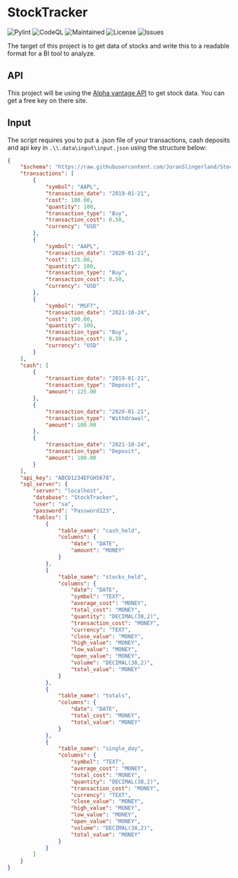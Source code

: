 # StockTracker

![Pylint](https://github.com/JoranSlingerland/StockTracker/actions/workflows/pylint.yml/badge.svg) ![CodeQL](https://github.com/JoranSlingerland/StockTracker/actions/workflows/codeql-analysis.yml/badge.svg) ![Maintained](https://img.shields.io/badge/Maintained-Yes-%2331c553) ![License](https://img.shields.io/github/license/joranslingerland/stocktracker?color=%2331c553) ![Issues](https://img.shields.io/github/issues/JoranSlingerland/StockTracker)

The target of this project is to get data of stocks and write this to a readable format for a BI tool to analyze.

## API

This project will be using the [Alpha vantage API](https://www.alphavantage.co/) to get stock data. You can get a free key on there site.

## Input

The script requires you to put a .json file of your transactions, cash deposits and api key in `.\\.data\input\input.json` using the structure below:

``` json
{
    "$schema": "https://raw.githubusercontent.com/JoranSlingerland/StockTracker/main/.data/input/input_schema.json",
    "transactions": [
        {
            "symbol": "AAPL",
            "transaction_date": "2019-01-21",
            "cost": 100.00,
            "quantity": 100,
            "transaction_type": "Buy",
            "transaction_cost": 0.50,
            "currency": "USD"
        },
        {
            "symbol": "AAPL",
            "transaction_date": "2020-01-21",
            "cost": 125.00,
            "quantity": 100,
            "transaction_type": "Buy",
            "transaction_cost": 0.50,
            "currency": "USD"
        },
        {
            "symbol": "MSFT",
            "transaction_date": "2021-10-24",
            "cost": 100.00,
            "quantity": 100,
            "transaction_type": "Buy",
            "transaction_cost": 0.50 ,
            "currency": "USD"
        }
    ],
    "cash": [
        {
            "transaction_date": "2019-01-21",
            "transaction_type": "Deposit",
            "amount": 125.00
        },
        {
            "transaction_date": "2020-01-21",
            "transaction_type": "Withdrawal",
            "amount": 100.00
        },
        {
            "transaction_date": "2021-10-24",
            "transaction_type": "Deposit",
            "amount": 100.00
        }
    ],
    "api_key": "ABCD1234EFGH5678",
    "sql_server": {
        "server": "localhost",
        "database": "StockTracker",
        "user": "sa",
        "password": "Password123",
        "tables": [
            {
                "table_name": "cash_held",
                "columns": {
                    "date": "DATE",
                    "amount": "MONEY"
                }
            },
            {
                "table_name": "stocks_held",
                "columns": {
                    "date": "DATE",
                    "symbol": "TEXT",
                    "average_cost": "MONEY",
                    "total_cost": "MONEY",
                    "quantity": "DECIMAL(38,2)",
                    "transaction_cost": "MONEY",
                    "currency": "TEXT",
                    "close_value": "MONEY",
                    "high_value": "MONEY",
                    "low_value": "MONEY",
                    "open_value": "MONEY",
                    "volume": "DECIMAL(38,2)",
                    "total_value": "MONEY"
                }
            },
            {
                "table_name": "totals",
                "columns": {
                    "date": "DATE",
                    "total_cost": "MONEY",
                    "total_value": "MONEY"
                }
            },
            {
                "table_name": "single_day",
                "columns": {
                    "symbol": "TEXT",
                    "average_cost": "MONEY",
                    "total_cost": "MONEY",
                    "quantity": "DECIMAL(38,2)",
                    "transaction_cost": "MONEY",
                    "currency": "TEXT",
                    "close_value": "MONEY",
                    "high_value": "MONEY",
                    "low_value": "MONEY",
                    "open_value": "MONEY",
                    "volume": "DECIMAL(38,2)",
                    "total_value": "MONEY"
                }
            }
        ]
    }
}
```
